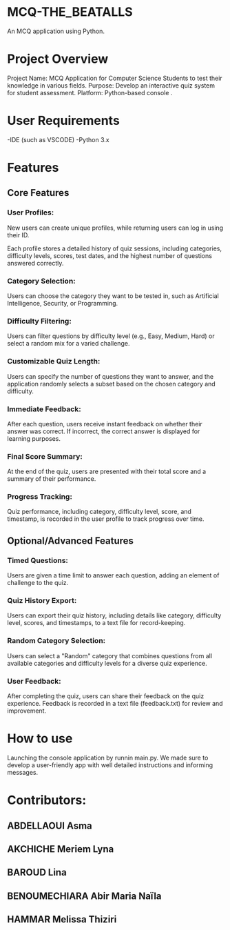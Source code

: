 # MCQ-THE_BEATALLS
An MCQ application using Python.


# Project Overview
Project Name: MCQ Application for Computer Science Students to test their knowledge in various fields.
Purpose: Develop an interactive quiz system for student assessment.
Platform: Python-based console .


# User Requirements
-IDE (such as VSCODE)
-Python 3.x

# Features

## Core Features

### User Profiles:

New users can create unique profiles, while returning users can log in using their ID.

Each profile stores a detailed history of quiz sessions, including categories, difficulty levels, scores, test dates, and the highest number of questions answered correctly.


### Category Selection:

Users can choose the category they want to be tested in, such as Artificial Intelligence, Security, or Programming.


### Difficulty Filtering:

Users can filter questions by difficulty level (e.g., Easy, Medium, Hard) or select a random mix for a varied challenge.


### Customizable Quiz Length:

Users can specify the number of questions they want to answer, and the application randomly selects a subset based on the chosen category and difficulty.


### Immediate Feedback:

After each question, users receive instant feedback on whether their answer was correct. If incorrect, the correct answer is displayed for learning purposes.


### Final Score Summary:

At the end of the quiz, users are presented with their total score and a summary of their performance.


### Progress Tracking:

Quiz performance, including category, difficulty level, score, and timestamp, is recorded in the user profile to track progress over time.


## Optional/Advanced Features

### Timed Questions:
Users are given a time limit to answer each question, adding an element of challenge to the quiz.

### Quiz History Export:
Users can export their quiz history, including details like category, difficulty level, scores, and timestamps, to a text file for record-keeping.

### Random Category Selection:
Users can select a "Random" category that combines questions from all available categories and difficulty levels for a diverse quiz experience.

### User Feedback:
After completing the quiz, users can share their feedback on the quiz experience. Feedback is recorded in a text file (feedback.txt) for review and improvement.


# How to use

Launching the console application by runnin main.py.
We made sure to develop a user-friendly app with well detailed instructions and informing messages.


# Contributors:

## ABDELLAOUI Asma  
## AKCHICHE Meriem Lyna
## BAROUD Lina
## BENOUMECHIARA Abir Maria Naïla
## HAMMAR Melissa Thiziri
 



